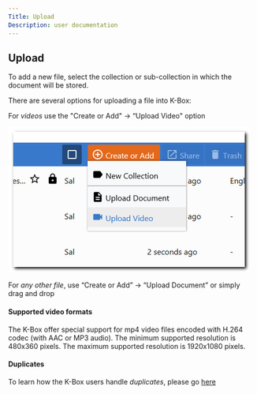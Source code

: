 ```yaml
---
Title: Upload
Description: user documentation
---
```


## Upload

To add a new file, select the collection or sub-collection in which the document will be stored.


There are several options for uploading a file into K-Box:

For _videos_ use the "Create or Add"  → “Upload Video" option

![Upload](./images/dms-upload-file-selector.png)

For _any other file_, use “Create or Add” → “Upload Document” or simply drag and drop 


#### Supported video formats

The K-Box offer special support for mp4 video files encoded with H.264 codec (with AAC or MP3 audio). The minimum supported resolution is 480x360 pixels. The maximum supported resolution is 1920x1080 pixels.

#### Duplicates

To learn how the K-Box users handle _duplicates_, please go [here](./duplicates.md#resolve)
